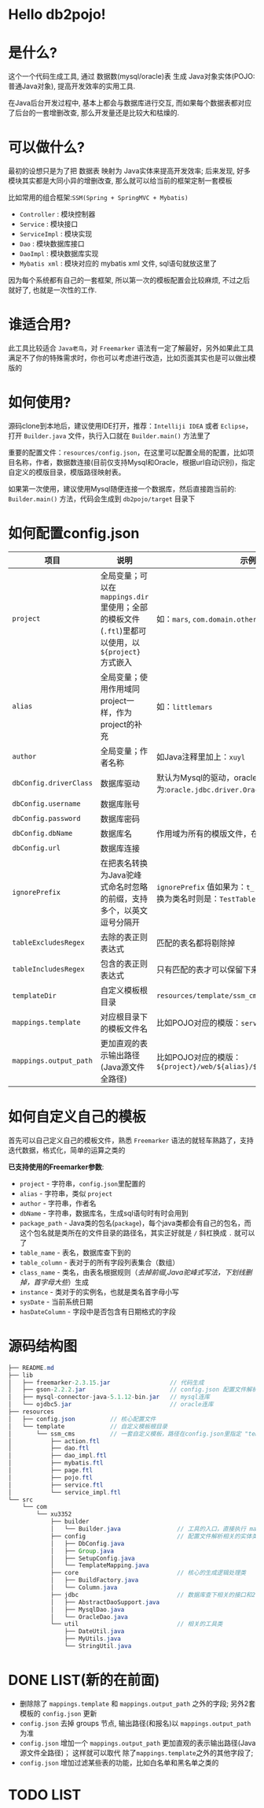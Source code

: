 # Hello db2pojo!

# 是什么?
这个一个代码生成工具, 通过 数据数(mysql/oracle)表 生成 Java对象实体(POJO:普通Java对象), 提高开发效率的实用工具.

在Java后台开发过程中, 基本上都会与数据库进行交互, 而如果每个数据表都对应了后台的一套增删改查, 那么开发量还是比较大和枯燥的.

# 可以做什么?

最初的设想只是为了把 数据表 映射为 Java实体来提高开发效率; 后来发现, 好多模块其实都是大同小异的增删改查, 那么就可以给当前的框架定制一套模板

比如常用的组合框架:`SSM(Spring + SpringMVC + Mybatis)`
- `Controller` : 模块控制器
- `Service` : 模块接口
- `ServiceImpl` : 模块实现
- `Dao` : 模块数据库接口
- `DaoImpl` : 模块数据库实现
- `Mybatis xml` : 模块对应的 mybatis xml 文件, sql语句就放这里了

因为每个系统都有自己的一套框架, 所以第一次的模板配置会比较麻烦, 不过之后就好了, 也就是一次性的工作.

# 谁适合用?
此工具比较适合 `Java老鸟`，对 `Freemarker` 语法有一定了解最好，另外如果此工具满足不了你的特殊需求时，你也可以考虑进行改造，比如页面其实也是可以做出模版的

# 如何使用?
源码clone到本地后，建议使用IDE打开，推荐：`Intelliji IDEA` 或者 `Eclipse`，打开 `Builder.java` 文件，执行入口就在 `Builder.main()` 方法里了

重要的配置文件：`resources/config.json`，在这里可以配置全局的配置，比如项目名称，作者，数据数连接(目前仅支持Mysql和Oracle，根据url自动识别)，指定自定义的模版目录，模版路径映射表。

如果第一次使用，建议使用Mysql随便连接一个数据库，然后直接跑当前的: `Builder.main()` 方法，代码会生成到 `db2pojo/target` 目录下


# 如何配置config.json

|    项目    |  说明  |  示例  ｜
| --- | --- | --- |
| `project` | 全局变量；可以在 `mappings.dir` 里使用；全部的模板文件(`.ftl`)里都可以使用，以 `${project}` 方式嵌入 | 如：`mars`, `com.domain.other` |
| `alias` | 全局变量；使用作用域同project一样，作为project的补充 | 如：`littlemars` |
| `author` | 全局变量；作者名称 | 如Java注释里加上：`xuyl` |
| `dbConfig.driverClass` | 数据库驱动 | 默认为Mysql的驱动，oracle为:`oracle.jdbc.driver.OracleDriver` |
| `dbConfig.username` | 数据库账号 |  |
| `dbConfig.password` | 数据库密码 |  |
| `dbConfig.dbName` | 数据库名 | 作用域为所有的模版文件，在sql生成时可能会用到 |
| `dbConfig.url` | 数据库连接 |  |
| `ignorePrefix` | 在把表名转换为Java驼峰式命名时忽略的前缀，支持多个，以英文逗号分隔开 | `ignorePrefix` 值如果为：`t_` 时，表名 `t_test_table` 转换为类名时则是：`TestTable`  |
| `tableExcludesRegex` | 去除的表正则表达式 | 匹配的表名都将剔除掉 |
| `tableIncludesRegex` | 包含的表正则表达式 | 只有匹配的表才可以保留下来 |
| `templateDir` | 自定义模板根目录 | `resources/template/ssm_cms/` |
| `mappings.template` | 对应根目录下的模板文件名 | 比如POJO对应的模版：`service.ftl` |
| `mappings.output_path` | 更加直观的表示输出路径(Java源文件全路径) | 比如POJO对应的模版：`${project}/web/${alias}/${class_name}Action.java` 


# 如何自定义自己的模板
首先可以自己定义自己的模板文件，熟悉 `Freemarker` 语法的就轻车熟路了，支持迭代数据，格式化，简单的运算之类的

**已支持使用的Freemarker参数**:
- `project` - 字符串，`config.json`里配置的
- `alias` - 字符串，类似 `project`
- `author` - 字符串，作者名
- `dbName` - 字符串，数据库名，生成sql语句时有时会用到
- `package_path` - Java类的包名(`package`)，每个java类都会有自己的包名，而这个包名就是类所在的文件目录的路径名，其实正好就是 `/` 斜杠换成 `.` 就可以了
- `table_name` - 表名，数据库查下到的
- `table_column` - 表对于的所有字段列表集合（数组）
- `class_name` - 类名，由表名根据规则（*去掉前缀,Java驼峰式写法，下划线删掉，首字母大些*）生成
- `instance` - 类对于的实例名，也就是类名首字母小写
- `sysDate` - 当前系统日期
- `hasDateColumn` - 字段中是否包含有日期格式的字段


# 源码结构图
```java
├── README.md
├── lib
│   ├── freemarker-2.3.15.jar                 // 代码生成
│   ├── gson-2.2.2.jar                        // config.json 配置文件解析
│   ├── mysql-connector-java-5.1.12-bin.jar   // mysql连库
│   └── ojdbc5.jar                            // oracle连库
├── resources
│   ├── config.json          // 核心配置文件
│   └── template             // 自定义模板根目录
│       └── ssm_cms          // 一套自定义模板，路径在config.json里指定 "templateDir" : "resources/template/ssm_cms/"
│           ├── action.ftl
│           ├── dao.ftl
│           ├── dao_impl.ftl
│           ├── mybatis.ftl
│           ├── page.ftl
│           ├── pojo.ftl
│           ├── service.ftl
│           └── service_impl.ftl
└── src
    └── com
        └── xu3352
            ├── builder
            │   └── Builder.java                // 工具的入口，直接执行 main 函数即可
            ├── config                          // 配置文件解析相关的实体类
            │   ├── DbConfig.java
            │   ├── Group.java
            │   ├── SetupConfig.java
            │   └── TemplateMapping.java
            ├── core                            // 核心的生成逻辑处理类
            │   ├── BuildFactory.java
            │   └── Column.java
            ├── jdbc                            // 数据库查下相关的接口和2个实现，主要是查下所有的表和表里的所有字段信息
            │   ├── AbstractDaoSupport.java
            │   ├── MysqlDao.java
            │   └── OracleDao.java
            └── util                            // 相关的工具类
                ├── DateUtil.java
                ├── MyUtils.java
                └── StringUtil.java
```

# DONE LIST(新的在前面)
- 删除除了 `mappings.template` 和 `mappings.output_path` 之外的字段; 另外2套模板的 `config.json` 更新
- `config.json` 去掉 groups 节点, 输出路径(和报名)以 `mappings.output_path` 为准
- `config.json` 增加一个 `mappings.output_path` 更加直观的表示输出路径(Java源文件全路径)； 这样就可以取代 除了`mappings.template`之外的其他字段了; 
- `config.json` 增加过滤某些表的功能，比如白名单和黑名单之类的

# TODO LIST

